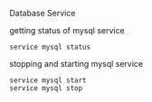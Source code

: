 Database Service

getting status of mysql service
```
service mysql status
```

stopping and starting mysql service
```
service mysql start
service mysql stop
```
